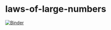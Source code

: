 # laws-of-large-numbers
[![Binder](https://mybinder.org/badge.svg)](https://mybinder.org/v2/gh/cosmo-grant/long-run-and-short-run/master)
